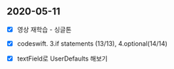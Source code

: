 ## 2020-05-11

- [x] 영상 재학습 - 싱글톤
- [x] codeswift. 3.if statements (13/13), 4.optional(14/14)
- [x] textField로 UserDefaults 해보기 


